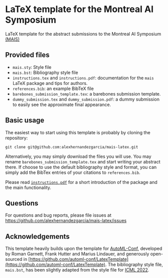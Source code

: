 # LaTeX template for the Montreal AI Symposium

LaTeX template for the abstract submissions to the Montreal AI Symposium [(MAIS)](http://montrealaisymposium.com/)

## Provided files

* `mais.sty`: Style file
* `mais.bst`: Bibliography style file
* `instructions.tex` and `instructions.pdf`: documentation for the `mais` LaTeX package and tips for authors.
* `references.bib`: an example BibTeX file 
* `barebones_submission_template.tex`: a barebones submission template.
* `dummy_submission.tex` and `dummy_submission.pdf`: a dummy submission to easily see the approximate final appearance.

## Basic usage

The easiest way to start using this template is probably by cloning the repository:

```
git clone git@github.com:alexhernandezgarcia/mais-latex.git
```

Alternatively, you may simply download the files you will use. You may rename `barebones_submission_template.tex` and start writing your abstract there. If choose to use the default bibliography style and format, you can simply add the BibTex entries of your citations to `references.bib`.

Please read [`instructions.pdf`](./instructions.pdf) for a short introduction of the package and the main functionality.

## Questions

For questions and bug reports, please file issues at https://github.com/alexhernandezgarcia/mais-latex/issues

## Acknowledgements

This template heavily builds upon the template for [AutoML-Conf](https://www.automl.cc), developed by Roman Garnett, Frank Hutter and Marius Lindauer, and generously open-sourced in [https://github.com/automl-conf/LatexTemplate](https://github.com/automl-conf/LatexTemplate). The bibliography style file, `mais.bst`, has been slightly adapted from the style file for [ICML 2022](https://icml.cc/).
